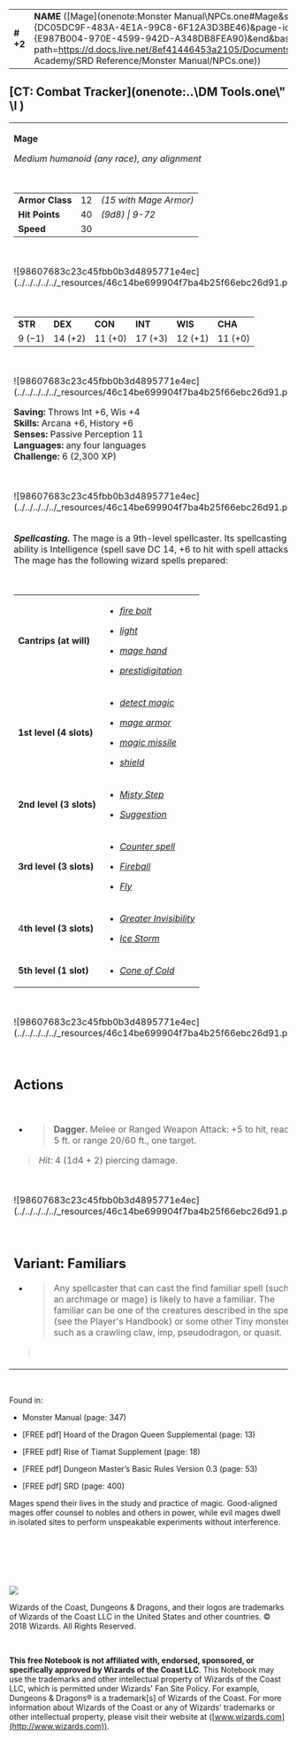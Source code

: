 
|           |                                                                                                                                                                                                                                                                                    |        |        |        |     |       |         |
|-----------|------------------------------------------------------------------------------------------------------------------------------------------------------------------------------------------------------------------------------------------------------------------------------------|--------|--------|--------|-----|-------|---------|
| **\# +2** | **NAME** ([Mage](onenote:Monster Manual\\NPCs.one#Mage&section-id={DC05DC9F-483A-4E1A-99C8-6F12A3D3BE46}&page-id={E987B004-970E-4599-942D-A348DB8FEA90}&end&base-path=https://d.docs.live.net/8ef41446453a2105/Documents/Adventure Academy/SRD Reference/Monster Manual/NPCs.one)) | **12** | **40** | **40** | \-  | Notes | 2300 XP |

## [CT: Combat Tracker](onenote:..\\DM Tools.one\\" \l )

<table><tbody><tr class="odd"><td><p><strong>Mage</strong></p><p><em>Medium humanoid (any race), any alignment</em></p><p> </p><table><tbody><tr class="odd"><td><strong>Armor Class</strong></td><td>12</td><td><em>(15 with Mage Armor)</em></td></tr><tr class="even"><td><strong>Hit Points</strong></td><td>40</td><td><em>(9d8) | 9-72</em></td></tr><tr class="odd"><td><strong>Speed</strong></td><td>30</td><td> </td></tr></tbody></table><p> </p><p>![98607683c23c45fbb0b3d4895771e4ec](../../../../../_resources/46c14be699904f7ba4b25f66ebc26d91.png)</p><p> </p><table><tbody><tr class="odd"><td><strong>STR</strong></td><td><strong>DEX</strong></td><td><strong>CON</strong></td><td><strong>INT</strong></td><td><strong>WIS</strong></td><td><strong>CHA</strong></td></tr><tr class="even"><td>9 (−1)</td><td>14 (+2)</td><td>11 (+0)</td><td>17 (+3)</td><td>12 (+1)</td><td>11 (+0)</td></tr></tbody></table><p> </p><p>![98607683c23c45fbb0b3d4895771e4ec](../../../../../_resources/46c14be699904f7ba4b25f66ebc26d91.png)</p><p><strong>Saving:</strong> Throws Int +6, Wis +4<br />
<strong>Skills:</strong> Arcana +6, History +6<br />
<strong>Senses:</strong> Passive Perception 11<br />
<strong>Languages:</strong> any four languages<br />
<strong>Challenge:</strong> 6 (2,300 XP)</p><p> </p><p>![98607683c23c45fbb0b3d4895771e4ec](../../../../../_resources/46c14be699904f7ba4b25f66ebc26d91.png)</p><p><strong><br />
<em>Spellcasting.</em></strong> The mage is a 9th-level spellcaster. Its spellcasting ability is Intelligence (spell save DC 14, +6 to hit with spell attacks). The mage has the following wizard spells prepared:</p><p> </p><table><tbody><tr class="odd"><td><strong>Cantrips (at will)</strong></td><td><ul><li><p><a href="onenote:..\\Spellbook\\E-F.one#Fire Bolt&amp;section-id={9D76DF92-D437-4006-8BCF-40C1CDF7C609}&amp;page-id={DA6314BB-C930-4799-BE3F-D43343E8A0EE}&amp;end&amp;base-path=https://d.docs.live.net/8ef41446453a2105/Documents/Adventure Academy/SRD Reference"><em>fire bolt</em></a></p></li><li><p><a href="onenote:..\\Spellbook\\K-L.one#Light&amp;section-id={E6013151-7999-48AF-9788-BE421906DB3B}&amp;page-id={FFA4B616-A5FE-46DE-AFD5-FCF3E7E07718}&amp;end&amp;base-path=https://d.docs.live.net/8ef41446453a2105/Documents/Adventure Academy/SRD Reference"><em>light</em></a></p></li><li><p><a href="onenote:..\\Spellbook\\M-N.one#Mage Hand&amp;section-id={EEF38EE0-5EFC-4A47-9C2E-367214925D15}&amp;page-id={2770C840-4F90-4E7E-A66D-902FEDE0CA91}&amp;end&amp;base-path=https://d.docs.live.net/8ef41446453a2105/Documents/Adventure Academy/SRD Reference"><em>mage hand</em></a></p></li><li><p><a href="onenote:..\\Spellbook\\O-P.one#Prestidigitation&amp;section-id={DB04CEA8-E926-4D06-9A7A-CB0AD7D8E13F}&amp;page-id={1AC9A141-6A63-4146-A87D-213BD7004BDD}&amp;end&amp;base-path=https://d.docs.live.net/8ef41446453a2105/Documents/Adventure Academy/SRD Reference"><em>prestidigitation</em></a></p></li></ul></td></tr><tr class="even"><td><strong>1st level (4 slots)</strong></td><td><ul><li><p><a href="onenote:..\\Spellbook\\C-D.one#Detect Magic&amp;section-id={007039C0-7592-4988-AFCF-88060A04A402}&amp;page-id={A8A17E25-07F4-432C-81DB-0CAEE71758D6}&amp;end&amp;base-path=https://d.docs.live.net/8ef41446453a2105/Documents/Adventure Academy/SRD Reference"><em>detect magic</em></a></p></li><li><p><a href="onenote:..\\Spellbook\\M-N.one#Mage Armor&amp;section-id={EEF38EE0-5EFC-4A47-9C2E-367214925D15}&amp;page-id={75E48793-99A2-4D55-BD0E-7963C1FDFB06}&amp;end&amp;base-path=https://d.docs.live.net/8ef41446453a2105/Documents/Adventure Academy/SRD Reference"><em>mage armor</em></a></p></li><li><p><a href="onenote:..\\Spellbook\\M-N.one#Magic Missile&amp;section-id={EEF38EE0-5EFC-4A47-9C2E-367214925D15}&amp;page-id={9A493788-0E15-43A0-8AF4-B7872002DD8A}&amp;end&amp;base-path=https://d.docs.live.net/8ef41446453a2105/Documents/Adventure Academy/SRD Reference"><em>magic missile</em></a></p></li><li><p><a href="onenote:..\\Spellbook\\S-T.one#Shield&amp;section-id={F367AE4A-1175-4CCE-BA3F-A099683090F9}&amp;page-id={ACDB73A2-0BE4-4CFB-B75F-5666F2A8F08C}&amp;end&amp;base-path=https://d.docs.live.net/8ef41446453a2105/Documents/Adventure Academy/SRD Reference"><em>shield</em></a></p></li></ul></td></tr><tr class="odd"><td><strong>2nd level (3 slots)</strong></td><td><ul><li><p><a href="onenote:..\\Spellbook\\M-N.one#Misty Step&amp;section-id={EEF38EE0-5EFC-4A47-9C2E-367214925D15}&amp;page-id={0FE75B54-CF92-41BA-80ED-066FA56BE961}&amp;end&amp;base-path=https://d.docs.live.net/8ef41446453a2105/Documents/Adventure Academy/SRD Reference"><em>Misty Step</em></a></p></li><li><p><a href="onenote:..\\Spellbook\\S-T.one#Suggestion&amp;section-id={F367AE4A-1175-4CCE-BA3F-A099683090F9}&amp;page-id={8F338574-67B1-4CC1-81ED-19F7541E42CC}&amp;end&amp;base-path=https://d.docs.live.net/8ef41446453a2105/Documents/Adventure Academy/SRD Reference"><em>Suggestion</em></a></p></li></ul></td></tr><tr class="even"><td><strong>3rd level (3 slots)</strong></td><td><ul><li><p><a href="onenote:..\\Spellbook\\C-D.one#Counter Spell&amp;section-id={007039C0-7592-4988-AFCF-88060A04A402}&amp;page-id={6870303E-1C11-4F30-AB6B-904F1F2C5544}&amp;end&amp;base-path=https://d.docs.live.net/8ef41446453a2105/Documents/Adventure Academy/SRD Reference"><em>Counter spell</em></a></p></li><li><p><a href="onenote:..\\Spellbook\\E-F.one#Fireball&amp;section-id={9D76DF92-D437-4006-8BCF-40C1CDF7C609}&amp;page-id={2719C7FA-4413-49E4-A7E1-945917525565}&amp;end&amp;base-path=https://d.docs.live.net/8ef41446453a2105/Documents/Adventure Academy/SRD Reference"><em>Fireball</em></a></p></li><li><p><a href="onenote:..\\Spellbook\\E-F.one#Fly&amp;section-id={9D76DF92-D437-4006-8BCF-40C1CDF7C609}&amp;page-id={438677D9-1DA2-403A-B0F2-15A92E88EF91}&amp;end&amp;base-path=https://d.docs.live.net/8ef41446453a2105/Documents/Adventure Academy/SRD Reference"><em>Fly</em></a></p></li></ul></td></tr><tr class="odd"><td>4<strong>th level (3 slots)</strong></td><td><ul><li><p><a href="onenote:..\\Spellbook\\G-H.one#Greater Invisibility&amp;section-id={3A8266A7-F954-4B90-A376-DA6497C75ED3}&amp;page-id={B87784EE-2036-4C6D-BAB1-D5C89E2A180C}&amp;end&amp;base-path=https://d.docs.live.net/8ef41446453a2105/Documents/Adventure Academy/SRD Reference"><em>Greater Invisibility</em></a></p></li><li><p><a href="onenote:..\\Spellbook\\I-J.one#Ice Storm&amp;section-id={881519A1-AA79-4980-93EA-9897CE839F1C}&amp;page-id={668A4F99-1DC7-4F09-AD93-AFBB20F9274C}&amp;end&amp;base-path=https://d.docs.live.net/8ef41446453a2105/Documents/Adventure Academy/SRD Reference"><em>Ice Storm</em></a></p></li></ul></td></tr><tr class="even"><td><strong>5th level (1 slot)</strong></td><td><ul><li><p><a href="onenote:..\\Spellbook\\C-D.one#Cone of Cold&amp;section-id={007039C0-7592-4988-AFCF-88060A04A402}&amp;page-id={07456E45-617E-47D3-B1EF-8AC75FEA92B4}&amp;end&amp;base-path=https://d.docs.live.net/8ef41446453a2105/Documents/Adventure Academy/SRD Reference"><em>Cone of Cold</em></a></p></li></ul></td></tr></tbody></table><p> </p><p>![98607683c23c45fbb0b3d4895771e4ec](../../../../../_resources/46c14be699904f7ba4b25f66ebc26d91.png)</p><p> </p><h2 id="actions"><strong>Actions</strong></h2><p> </p><ul><li><blockquote><p><strong>Dagger.</strong> Melee or Ranged Weapon Attack: +5 to hit, reach 5 ft. or range 20/60 ft., one target.</p></blockquote></li></ul><blockquote><p><em>Hit:</em> 4 (1d4 + 2) piercing damage.</p></blockquote><p> </p><p>![98607683c23c45fbb0b3d4895771e4ec](../../../../../_resources/46c14be699904f7ba4b25f66ebc26d91.png)</p><p> </p><h2 id="variant-familiars"><strong>Variant: Familiars</strong></h2><ul><li><blockquote><p>Any spellcaster that can cast the find familiar spell (such as an archmage or mage) is likely to have a familiar. The familiar can be one of the creatures described in the spell (see the Player's Handbook) or some other Tiny monster, such as a crawling claw, imp, pseudodragon, or quasit.</p></blockquote></li></ul><blockquote><p> </p></blockquote></td></tr></tbody></table>

 

Found in:

-   Monster Manual (page: 347)

-   \[FREE pdf\] Hoard of the Dragon Queen Supplemental (page: 13)

-   \[FREE pdf\] Rise of Tiamat Supplement (page: 18)

-   \[FREE pdf\] Dungeon Master’s Basic Rules Version 0.3 (page: 53)

-   \[FREE pdf\] SRD (page: 400)

Mages spend their lives in the study and practice of magic. Good-aligned mages offer counsel to nobles and others in power, while evil mages dwell in isolated sites to perform unspeakable experiments without interference.

 

 

 

![](tmp\media\image2.png)

Wizards of the Coast, Dungeons & Dragons, and their logos are trademarks of Wizards of the Coast LLC in the United States and other countries. © 2018 Wizards. All Rights Reserved.

 

**This free Notebook is not affiliated with, endorsed, sponsored, or specifically approved by Wizards of the Coast LLC**. This Notebook may use the trademarks and other intellectual property of Wizards of the Coast LLC, which is permitted under Wizards' Fan Site Policy. For example, Dungeons & Dragons® is a trademark\[s\] of Wizards of the Coast. For more information about Wizards of the Coast or any of Wizards' trademarks or other intellectual property, please visit their website at ([www.wizards.com](http://www.wizards.com)).
